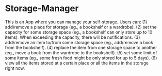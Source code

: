# Storage-Manager

This is an App where you can manage your self-storage.
Users can: 
    (1) add/remove a place for storage (eg., a bookshelf or a wardrobe).
    (2) set the capacity for some storage space (eg., a bookshelf can only store up to 10 items). When exceeding the capacity, there will be notifications.
    (3) add/remove an item to/from some storage space (eg., add/remove a book from the bookshelf).
    (4) replace the item from one storage space to another (eg., move a book from the wardrobe to the bookshelf).
    (5) set some limit of some items (eg., some fresh food might be only stored for up to 5 days).
    (6) view all the items stored at a certain place or all the items in the storage right now.
